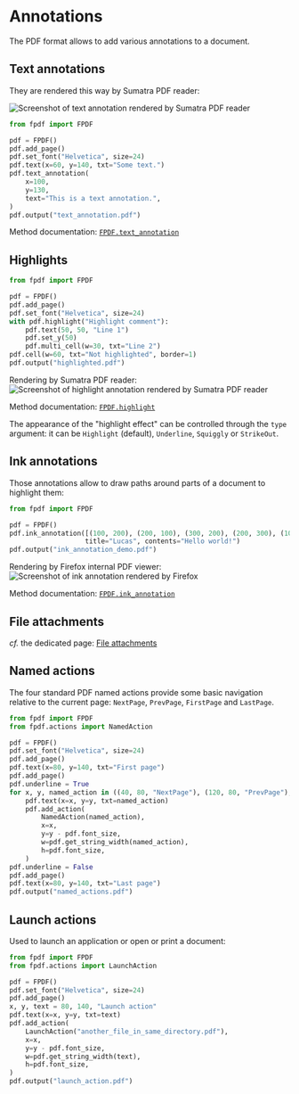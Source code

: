 # Annotations #

The PDF format allows to add various annotations to a document.


## Text annotations ##

They are rendered this way by Sumatra PDF reader:

![Screenshot of text annotation rendered by Sumatra PDF reader](text-annotation.png)

```python
from fpdf import FPDF

pdf = FPDF()
pdf.add_page()
pdf.set_font("Helvetica", size=24)
pdf.text(x=60, y=140, txt="Some text.")
pdf.text_annotation(
    x=100,
    y=130,
    text="This is a text annotation.",
)
pdf.output("text_annotation.pdf")
```

Method documentation: [`FPDF.text_annotation`](https://pyfpdf.github.io/fpdf2/fpdf/fpdf.html#fpdf.fpdf.FPDF.text_annotation)


## Highlights ##

```python
from fpdf import FPDF

pdf = FPDF()
pdf.add_page()
pdf.set_font("Helvetica", size=24)
with pdf.highlight("Highlight comment"):
    pdf.text(50, 50, "Line 1")
    pdf.set_y(50)
    pdf.multi_cell(w=30, txt="Line 2")
pdf.cell(w=60, txt="Not highlighted", border=1)
pdf.output("highlighted.pdf")
```

Rendering by Sumatra PDF reader:
![Screenshot of highlight annotation rendered by Sumatra PDF reader](highlighted.png)

Method documentation: [`FPDF.highlight`](https://pyfpdf.github.io/fpdf2/fpdf/fpdf.html#fpdf.fpdf.FPDF.highlight)

The appearance of the "highlight effect" can be controlled through the `type` argument:
it can be `Highlight` (default), `Underline`, `Squiggly` or `StrikeOut`.


## Ink annotations ##

Those annotations allow to draw paths around parts of a document to highlight them:
```python
from fpdf import FPDF

pdf = FPDF()
pdf.ink_annotation([(100, 200), (200, 100), (300, 200), (200, 300), (100, 200)],
                   title="Lucas", contents="Hello world!")
pdf.output("ink_annotation_demo.pdf")
```

Rendering by Firefox internal PDF viewer:
![Screenshot of ink annotation rendered by Firefox](ink_annotation.png)

Method documentation: [`FPDF.ink_annotation`](https://pyfpdf.github.io/fpdf2/fpdf/fpdf.html#fpdf.fpdf.FPDF.ink_annotation)


## File attachments ##

_cf._ the dedicated page: [File attachments](FileAttachments.md)


## Named actions ##

The four standard PDF named actions provide some basic navigation relative to the current page:
`NextPage`, `PrevPage`, `FirstPage` and `LastPage`.

```python
from fpdf import FPDF
from fpdf.actions import NamedAction

pdf = FPDF()
pdf.set_font("Helvetica", size=24)
pdf.add_page()
pdf.text(x=80, y=140, txt="First page")
pdf.add_page()
pdf.underline = True
for x, y, named_action in ((40, 80, "NextPage"), (120, 80, "PrevPage"), (40, 200, "FirstPage"), (120, 200, "LastPage")):
    pdf.text(x=x, y=y, txt=named_action)
    pdf.add_action(
        NamedAction(named_action),
        x=x,
        y=y - pdf.font_size,
        w=pdf.get_string_width(named_action),
        h=pdf.font_size,
    )
pdf.underline = False
pdf.add_page()
pdf.text(x=80, y=140, txt="Last page")
pdf.output("named_actions.pdf")
```


## Launch actions ##

Used to launch an application or open or print a document:

```python
from fpdf import FPDF
from fpdf.actions import LaunchAction

pdf = FPDF()
pdf.set_font("Helvetica", size=24)
pdf.add_page()
x, y, text = 80, 140, "Launch action"
pdf.text(x=x, y=y, txt=text)
pdf.add_action(
    LaunchAction("another_file_in_same_directory.pdf"),
    x=x,
    y=y - pdf.font_size,
    w=pdf.get_string_width(text),
    h=pdf.font_size,
)
pdf.output("launch_action.pdf")
```
